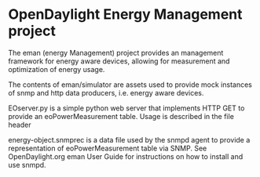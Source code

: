 # OpenDaylight Energy Management project

The eman (energy Management) project provides an management framework for 
energy aware devices, allowing for measurement and optimization of energy usage.

The contents of eman/simulator are assets used to provide mock instances of snmp and http
data producers, i.e. energy aware devices.

EOserver.py is a simple python web server that implements HTTP GET to provide an
 eoPowerMeasurement table. Usage is described in the file header
 
 energy-object.snmprec is a data file used by the snmpd agent to provide a representation 
 of eoPowerMeasurement table via SNMP. See OpenDaylight.org eman User Guide for instructions 
 on how to install and use snmpd.



